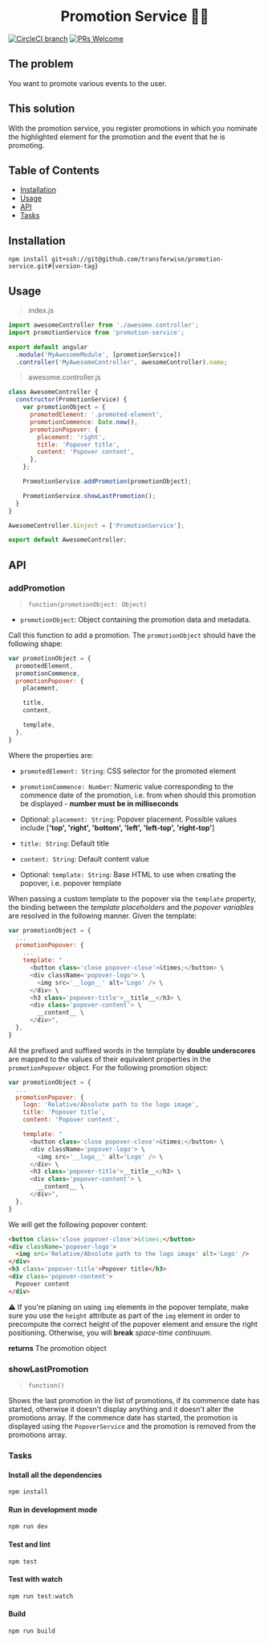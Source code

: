 <h1 align="center">
  Promotion Service 🍾💨
</h1>

[![CircleCI branch](https://img.shields.io/circleci/project/github/transferwise/promotion-service/master.svg?style=flat-square)]()
[![PRs Welcome](https://img.shields.io/badge/PRs-welcome-brightgreen.svg?style=flat-square)](http://makeapullrequest.com)

## The problem

You want to promote various events to the user.

## This solution

With the promotion service, you register promotions in which you nominate the highlighted element for the promotion and the event that he is promoting.

## Table of Contents
- [Installation](#installation)
- [Usage](#usage)
- [API](#api)
- [Tasks](#tasks)

## Installation

```
npm install git+ssh://git@github.com/transferwise/promotion-service.git#{version-tag}
```

## Usage

> index.js

```javascript
import awesomeController from './awesome.controller';
import promotionService from 'promotion-service';

export default angular
  .module('MyAwesomeModule', [promotionService])
  .controller('MyAwesomeController', awesomeController).name;
```

> awesome.controller.js

```javascript
class AwesomeController {
  constructor(PromotionService) {
    var promotionObject = {
      promotedElement: '.promoted-element',
      promotionCommence: Date.now(),
      promotionPopover: {
        placement: 'right',
        title: 'Popover title',
        content: 'Popover content',
      },
    };

    PromotionService.addPromotion(promotionObject);

    PromotionService.showLastPromotion();
  }
}

AwesomeController.$inject = ['PromotionService'];

export default AwesomeController;

```

## API

### addPromotion

> `function(promotionObject: Object)`

- `promotionObject`: Object containing the promotion data and metadata.

Call this function to add a promotion. The `promotionObject` should have the following shape:

```javascript
var promotionObject = {
  promotedElement,
  promotionCommence,
  promotionPopover: {
    placement,

    title,
    content,

    template,
  },
}
```

Where the properties are:

- `promotedElement: String`: CSS selector for the promoted element
- `promotionCommence: Number`: Numeric value corresponding to the commence date of the promotion, i.e. from when should this promotion be displayed - **number must be in milliseconds**

- Optional: `placement: String`: Popover placement. Possible values include [**'top', 'right', 'bottom', 'left', 'left-top', 'right-top'**]
- `title: String`: Default title
- `content: String`: Default content value
- Optional: `template: String`: Base HTML to use when creating the popover, i.e. popover template

When passing a custom template to the popover via the `template` property, the binding between the *template placeholders* and the *popover variables* are resolved in the following manner. Given the template:

```javascript
var promotionObject = {
  ...
  promotionPopover: {
    ...
    template: "
      <button class='close popover-close'>&times;</button> \
      <div className='popover-logo'> \
        <img src='__logo__' alt='Logo' /> \
      </div> \
      <h3 class='popover-title'>__title__</h3> \
      <div class='popover-content'> \
        __content__ \
      </div>",
  },
}
```

All the prefixed and suffixed words in the template by **double underscores** are mapped to the values of their equivalent properties in the `promotionPopover` object. For the following promotion object:

```javascript
var promotionObject = {
  ...
  promotionPopover: {
    logo: 'Relative/Absolute path to the logo image',
    title: 'Popover title',
    content: 'Popover content',

    template: "
      <button class='close popover-close'>&times;</button> \
      <div className='popover-logo'> \
        <img src='__logo__' alt='Logo' /> \
      </div> \
      <h3 class='popover-title'>__title__</h3> \
      <div class='popover-content'> \
        __content__ \
      </div>",
  },
}
```

We will get the following popover content:

```html
<button class='close popover-close'>&times;</button>
<div className='popover-logo'>
  <img src='Relative/Absolute path to the logo image' alt='Logo' />
</div>
<h3 class='popover-title'>Popover title</h3>
<div class='popover-content'>
  Popover content
</div>
```

⚠️ If you're planing on using `img` elements in the popover template, make sure you use the `height` attribute as part of the `img` element in order to precompute the correct height of the popover element and ensure the right positioning. Otherwise, you will **break** _space-time continuum_.

**returns** The promotion object

### showLastPromotion

> `function()`

Shows the last promotion in the list of promotions, if its commence date has started, otherwise it doesn't display anything and it doesn't alter the promotions array. If the commence date has started, the promotion is displayed using the `PopoverService` and the promotion is removed from the promotions array.

### Tasks

#### Install all the dependencies

```
npm install
```

#### Run in development mode

```
npm run dev
```

#### Test and lint

```
npm test
```

#### Test with watch

```
npm run test:watch
```

#### Build

```
npm run build
```
